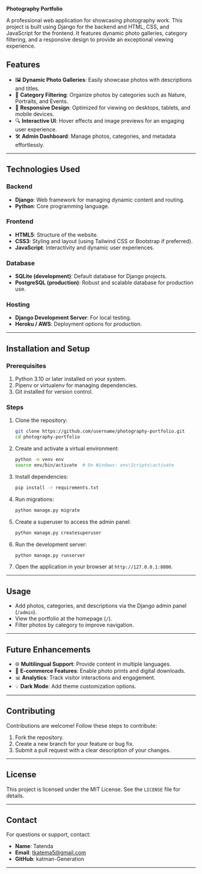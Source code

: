  **Photography Portfolio**

A professional web application for showcasing photography work. This project is built using Django for the backend and HTML, CSS, and JavaScript for the frontend. It features dynamic photo galleries, category filtering, and a responsive design to provide an exceptional viewing experience.


## **Features**
- 🖼️ **Dynamic Photo Galleries**: Easily showcase photos with descriptions and titles.
- 📂 **Category Filtering**: Organize photos by categories such as Nature, Portraits, and Events.
- 📱 **Responsive Design**: Optimized for viewing on desktops, tablets, and mobile devices.
- 🔍 **Interactive UI**: Hover effects and image previews for an engaging user experience.
- 🛠️ **Admin Dashboard**: Manage photos, categories, and metadata effortlessly.

---

## **Technologies Used**
### **Backend**
- **Django**: Web framework for managing dynamic content and routing.
- **Python**: Core programming language.

### **Frontend**
- **HTML5**: Structure of the website.
- **CSS3**: Styling and layout (using Tailwind CSS or Bootstrap if preferred).
- **JavaScript**: Interactivity and dynamic user experiences.

### **Database**
- **SQLite (development)**: Default database for Django projects.
- **PostgreSQL (production)**: Robust and scalable database for production use.

### **Hosting**
- **Django Development Server**: For local testing.
- **Heroku / AWS**: Deployment options for production.

---

## **Installation and Setup**

### **Prerequisites**
1. Python 3.10 or later installed on your system.
2. Pipenv or virtualenv for managing dependencies.
3. Git installed for version control.

### **Steps**
1. Clone the repository:
   ```bash
   git clone https://github.com/username/photography-portfolio.git
   cd photography-portfolio
   ```

2. Create and activate a virtual environment:
   ```bash
   python -m venv env
   source env/bin/activate  # On Windows: env\Scripts\activate
   ```

3. Install dependencies:
   ```bash
   pip install -r requirements.txt
   ```

4. Run migrations:
   ```bash
   python manage.py migrate
   ```

5. Create a superuser to access the admin panel:
   ```bash
   python manage.py createsuperuser
   ```

6. Run the development server:
   ```bash
   python manage.py runserver
   ```

7. Open the application in your browser at `http://127.0.0.1:8000`.

---

## **Usage**
- Add photos, categories, and descriptions via the Django admin panel (`/admin`).
- View the portfolio at the homepage (`/`).
- Filter photos by category to improve navigation.

---

## **Future Enhancements**
- 🌐 **Multilingual Support**: Provide content in multiple languages.
- 🛒 **E-commerce Features**: Enable photo prints and digital downloads.
- 📊 **Analytics**: Track visitor interactions and engagement.
- 💡 **Dark Mode**: Add theme customization options.

---

## **Contributing**
Contributions are welcome! Follow these steps to contribute:
1. Fork the repository.
2. Create a new branch for your feature or bug fix.
3. Submit a pull request with a clear description of your changes.

---

## **License**
This project is licensed under the MIT License. See the `LICENSE` file for details.

---

## **Contact**
For questions or support, contact:
- **Name**: Tatenda
- **Email**: tkatema5@gmail.com  
- **GitHub**: katman-Generation

--- 
